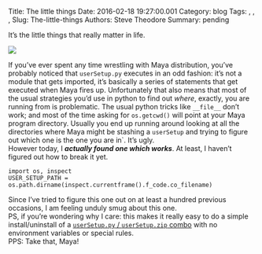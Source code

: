 Title: The little things
Date: 2016-02-18 19:27:00.001
Category: blog
Tags: , , , 
Slug: The-little-things
Authors: Steve Theodore
Summary: pending

It’s the little things that really matter in life.  


[![](http://www.tshirtbordello.com/images/rule-32-enjoy-little-things-s3.jpg)](http://www.tshirtbordello.com/images/rule-32-enjoy-little-things-s3.jpg)

  
If you’ve ever spent any time wrestling with Maya distribution, you’ve probably noticed that `userSetup.py` executes in an odd fashion: it’s not a module that gets imported, it’s basically a series of statements that get executed when Maya fires up. Unfortunately that also means that most of the usual strategies you’d use in python to find out _where_, exactly, you are running from is problematic. The usual python tricks like `__file__` don’t work; and most of the time asking for `os.getcwd()` will point at your Maya program directory. Usually you end up running around looking at all the directories where Maya might be stashing a `userSetup` and trying to figure out which one is the one you are in`. It’s ugly.  
However today, I _**actually found one which works**_. At least, I haven’t figured out how to break it yet.  

    
    
    import os, inspect  
    USER_SETUP_PATH = os.path.dirname(inspect.currentframe().f_code.co_filename)  
    

Since I’ve tried to figure this one out on at least a hundred previous occasions, I am feeling unduly smug about this one.   
PS, if you’re wondering why I care: this makes it really easy to do a simple install/uninstall of a [`userSetup.py` / `userSetup.zip` combo](http://techartsurvival.blogspot.com/2014/07/save-environment-2-i-am-egg-man.html) with no environment variables or special rules.   
PPS: Take that, Maya!

